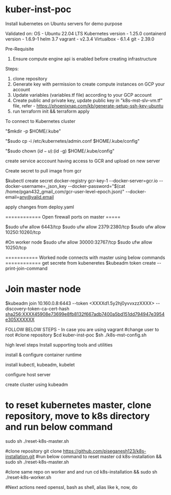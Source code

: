 # kuber-inst-poc
Install kubernetes on Ubuntu servers for demo purpose

Validated on:
OS - Ubuntu 22.04 LTS
Kubernetes version - 1.25.0
containerd version - 1.6.9-1
helm 3.7
vagrant - v2.3.4
Virtualbox - 6.1.4
git - 2.39.0

Pre-Requisite
1. Ensure compute engine api is enabled before creating infrastructure

Steps:
1. clone repository
2. Generate key with permission to create compute instances on GCP your account
2. Update variables (variables.tf file) according to your GCP account
3. Create public and private key, update public key in "k8s-mst-slv-vm.tf" file, refer - https://phoenixnap.com/kb/generate-setup-ssh-key-ubuntu
4. run terraform init && terraform apply

To connect to Kubernetes cluster

  "$mkdir -p $HOME/.kube"
  
  "$sudo cp -i /etc/kubernetes/admin.conf $HOME/.kube/config"
  
  "$sudo chown $(id -u):$(id -g) $HOME/.kube/config"

create service acccount having access to GCR and upload on new server

Create secret to pull image from gcr

$kubectl create secret docker-registry gcr-key-1 --docker-server=gcr.io --docker-username=_json_key --docker-password="$(cat /home/pgan432_gmail_com/gcr-user-level-epoch.json)" --docker-email=any@valid.email

apply changes from deploy.yaml

============ Open firewall ports on master =====

$sudo ufw allow 6443/tcp
$sudo ufw allow 2379:2380/tcp
$sudo ufw allow 10250:10260/tcp

#On worker node
$sudo ufw allow 30000:32767/tcp
$sudo ufw allow 10250/tcp

=========== Worked node connects with master using below commands ============
get secrete from kubeneretes 
$kubeadm token create --print-join-command

# Join master node
$kubeadm join 10.160.0.8:6443 --token <XXXXd1.5y2hj0yvvxzzXXXX> --discovery-token-ca-cert-hash <sha256:XXXX45908e73699e8fb8132f667adb7400a5bd151dd794947e3954e305XXXXXX>
  

FOLLOW BELOW STEPS - In case you are using vagrant
#change user to root
#clone repository
$cd kuber-inst-poc
$sh ./k8s-mst-config.sh

high level steps
Install supporting tools and utilities

install & configure container runtime

install kubectl, kubeadm, kubelet

configure host server

create cluster using kubeadm

# to reset kubernetes master, clone repository, move to k8s directory and run below command

sudo sh ./reset-k8s-master.sh

#clone repository
git clone https://github.com/piseganesh123/k8s-installation.git
#run below command to reset master
cd k8s-installation && sudo sh ./reset-k8s-master.sh

#clone same repo on worker and and run
cd k8s-installation && sudo sh ./reset-k8s-worker.sh

#Next actions
  need openssl, bash as shell, alias like k, now, do